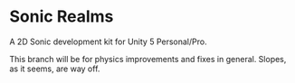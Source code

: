 # Sonic Realms
A 2D Sonic development kit for Unity 5 Personal/Pro.

This branch will be for physics improvements and fixes in general. Slopes, as it seems, are way off.
